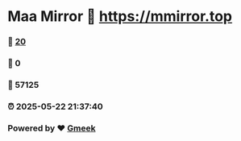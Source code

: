 # Maa Mirror :link: https://mmirror.top 
### :page_facing_up: [20](https://mmirror.top/tag.html) 
### :speech_balloon: 0 
### :hibiscus: 57125 
### :alarm_clock: 2025-05-22 21:37:40 
### Powered by :heart: [Gmeek](https://github.com/Meekdai/Gmeek)
